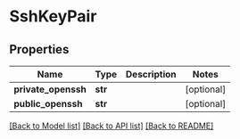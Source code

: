 # SshKeyPair

## Properties
Name | Type | Description | Notes
------------ | ------------- | ------------- | -------------
**private_openssh** | **str** |  | [optional] 
**public_openssh** | **str** |  | [optional] 

[[Back to Model list]](../README.md#documentation-for-models) [[Back to API list]](../README.md#documentation-for-api-endpoints) [[Back to README]](../README.md)

